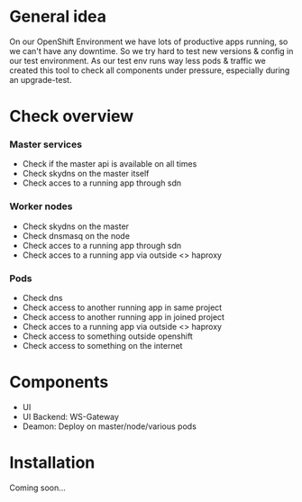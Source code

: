 # General idea
On our OpenShift Environment we have lots of productive apps running, so we can't have any downtime. 
So we try hard to test new versions & config in our test environment. As our test env runs way less pods & traffic we created this tool to check all components under pressure, especially during an upgrade-test.

# Check overview

### Master services
- Check if the master api is available on all times
- Check skydns on the master itself
- Check acces to a running app through sdn

### Worker nodes
- Check skydns on the master
- Check dnsmasq on the node
- Check acces to a running app through sdn
- Check acces to a running app via outside <> haproxy

### Pods
- Check dns
- Check access to another running app in same project
- Check access to another running app in joined project
- Check acces to a running app via outside <> haproxy
- Check access to something outside openshift
- Check access to something on the internet

# Components
- UI
- UI Backend: WS-Gateway
- Deamon: Deploy on master/node/various pods

# Installation
Coming soon...